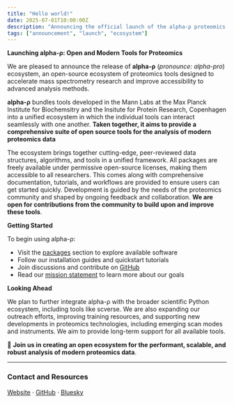 ```yaml
---
title: "Hello world!"
date: 2025-07-01T10:00:00Z
description: "Announcing the official launch of the alpha-ρ proteomics software ecosystem"
tags: ["announcement", "launch", "ecosystem"]
---
```


**Launching alpha-ρ: Open and Modern Tools for Proteomics**

We are pleased to announce the release of **alpha-ρ** (_pronounce: alpha-pro_) ecosystem, an open-source ecosystem of proteomics tools designed to accelerate mass spectrometry research and improve accessibility to advanced analysis methods.


**alpha-ρ** bundles tools developed in the Mann Labs at the Max Planck Institute for Biochemsitry and the Insitute for Protein Research, Copenhagen into a unified ecosystem in which the individual tools can interact seamlessly with one another. **Taken together, it aims to provide a comprehensive suite of open source tools for the analysis of modern proteomics data**

The ecosystem brings together cutting-edge, peer-reviewed data structures, algorithms, and tools in a unified framework. All packages are freely available under permissive open-source licenses, making them accessible to all researchers. This comes along with comprehensive documentation, tutorials, and workflows are provided to ensure users can get started quickly. Development is guided by the needs of the proteomics community and shaped by ongoing feedback and collaboration. **We are open for contributions from the community to build upon and improve these tools**.

**Getting Started**

To begin using alpha-ρ:

* Visit the [packages](/packages/) section to explore available software
* Follow our installation guides and quickstart tutorials
* Join discussions and contribute on [GitHub](https://github.com/alpha-ρ-team)
* Read our [mission statement](/mission/) to learn more about our goals

**Looking Ahead**

We plan to further integrate alpha-ρ with the broader scientific Python ecosystem, including tools like scverse. We are also expanding our outreach efforts, improving training resources, and supporting new developments in proteomics technologies, including emerging scan modes and instruments. We aim to provide long-term support for all available tools.

🎉 **Join us in creating an open ecosystem for the performant, scalable, and robust analysis of modern proteomics data**.

---

### Contact and Resources

[Website](/content/_index.md) · [GitHub](https://github.com/MannLabs) · [Bluesky](https://bsky.app/profile/mannlab.bsky.social)

